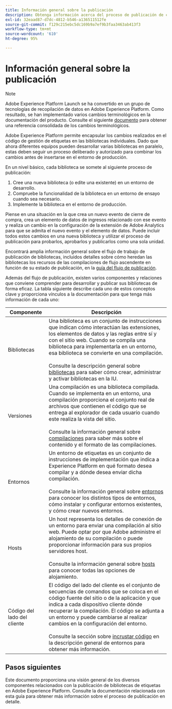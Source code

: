 ```yaml
---
title: Información general sobre la publicación
description: Obtenga información acerca del proceso de publicación de cambios en las bibliotecas de códigos de administración de etiquetas en Adobe Experience Platform.
exl-id: 32eaad87-d7dc-4812-b546-a136511512fe
source-git-commit: f129c215ebc5dc169b9a7ef9b3faa3463ab413f3
workflow-type: tm+mt
source-wordcount: '610'
ht-degree: 95%

---
```


# Información general sobre la publicación

>[!NOTE]
>
>Adobe Experience Platform Launch se ha convertido en un grupo de tecnologías de recopilación de datos en Adobe Experience Platform. Como resultado, se han implementado varios cambios terminológicos en la documentación del producto. Consulte el siguiente [documento](../../term-updates.md) para obtener una referencia consolidada de los cambios terminológicos.

Adobe Experience Platform permite encapsular los cambios realizados en el código de gestión de etiquetas en las bibliotecas individuales. Dado que ahora diferentes equipos pueden desarrollar varias bibliotecas en paralelo, estas deben seguir un proceso deliberado y autorizado para combinar los cambios antes de insertarse en el entorno de producción.

En un nivel básico, cada biblioteca se somete al siguiente proceso de publicación:

1. Cree una nueva biblioteca (o edite una existente) en un entorno de desarrollo.
1. Compruebe la funcionalidad de la biblioteca en un entorno de ensayo cuando sea necesario.
1. Implemente la biblioteca en el entorno de producción.

Piense en una situación en la que crea un nuevo evento de cierre de compra, crea un elemento de datos de ingresos relacionado con ese evento y realiza un cambio en la configuración de la extensión de Adobe Analytics para que se admita el nuevo evento y el elemento de datos. Puede incluir todos estos cambios en una nueva biblioteca y utilizar el proceso de publicación para probarlos, aprobarlos y publicarlos como una sola unidad.

Encontrará amplia información general sobre el flujo de trabajo de publicación de bibliotecas, incluidos detalles sobre cómo heredan las bibliotecas los recursos de las compilaciones de flujo ascendente en función de su estado de publicación, en la [guía del flujo de publicación](./publishing-flow.md).

Además del flujo de publicación, existen varios componentes y relaciones que conviene comprender para desarrollar y publicar sus bibliotecas de forma eficaz. La tabla siguiente describe cada uno de estos conceptos clave y proporciona vínculos a la documentación para que tenga más información de cada uno:

| Componente | Descripción |
| --- | --- |
| Bibliotecas | Una biblioteca es un conjunto de instrucciones que indican cómo interactúan las extensiones, los elementos de datos y las reglas entre sí y con el sitio web. Cuando se compila una biblioteca para implementarla en un entorno, esa biblioteca se convierte en una compilación.<br><br>Consulte la descripción general sobre [bibliotecas](./libraries.md) para saber cómo crear, administrar y activar bibliotecas en la IU. |
| Versiones | Una compilación es una biblioteca compilada. Cuando se implementa en un entorno, una compilación proporciona el conjunto real de archivos que contienen el código que se entrega al explorador de cada usuario cuando este realiza la vista del sitio.<br><br>Consulte la información general sobre [compilaciones](./builds.md) para saber más sobre el contenido y el formato de las compilaciones. |
| Entornos | Un entorno de etiquetas es un conjunto de instrucciones de implementación que indica a Experience Platform en qué formato desea compilar y a dónde desea enviar dicha compilación.<br><br>Consulte la información general sobre [entornos](./environments.md) para conocer los distintos tipos de entornos, cómo instalar y configurar entornos existentes, y cómo crear nuevos entornos. |
| Hosts | Un host representa los detalles de conexión de un entorno para enviar una compilación al sitio web. Puede optar por que Adobe administre el alojamiento de su compilación o puede proporcionar información para sus propios servidores host.<br><br>Consulte la información general sobre [hosts](./hosts/hosts-overview.md) para conocer todas las opciones de alojamiento. |
| Código del lado del cliente | El código del lado del cliente es el conjunto de secuencias de comandos que se coloca en el código fuente del sitio o de la aplicación y que indica a cada dispositivo cliente dónde recuperar la compilación. El código se adjunta a un entorno y puede cambiarse al realizar cambios en la configuración del entorno.<br><br>Consulte la sección sobre [incrustar código](./environments.md#embed-code) en la descripción general de entornos para obtener más información. |

## Pasos siguientes

Este documento proporciona una visión general de los diversos componentes relacionados con la publicación de bibliotecas de etiquetas en Adobe Experience Platform. Consulte la documentación relacionada con esta guía para obtener más información sobre el proceso de publicación en detalle.
